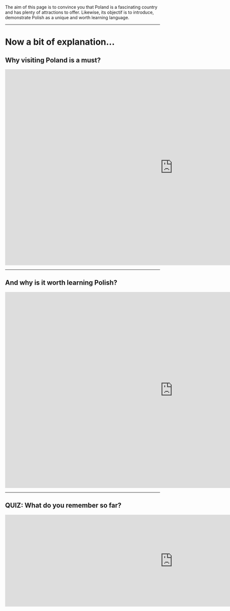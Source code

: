 <p>The aim of this page is to convince you that Poland is a fascinating country and has plenty of attractions to offer. Likewise, its objectif is to introduce, demonstrate Polish as a unique and worth learning language.</p>
<hr>

<h1>Now a bit of explanation...</h1>

<h2>Why visiting Poland is a must?</h2>
<iframe src="https://h5p.org/h5p/embed/388008" width="1090" height="638" frameborder="0" allowfullscreen="allowfullscreen"></iframe><script src="https://h5p.org/sites/all/modules/h5p/library/js/h5p-resizer.js" charset="UTF-8"></script>
 

<hr>

<h2> And why is it worth learning Polish? </h2>
<iframe src="https://h5p.org/h5p/embed/392874" width="1090" height="638" frameborder="0" allowfullscreen="allowfullscreen"></iframe><script src="https://h5p.org/sites/all/modules/h5p/library/js/h5p-resizer.js" charset="UTF-8"></script>

<hr>

<h2>QUIZ: What do you remember so far?</h2>

<iframe src="https://h5p.org/h5p/embed/393337" width="1090" height="299" frameborder="0" allowfullscreen="allowfullscreen"></iframe><script src="https://h5p.org/sites/all/modules/h5p/library/js/h5p-resizer.js" charset="UTF-8"></script>


